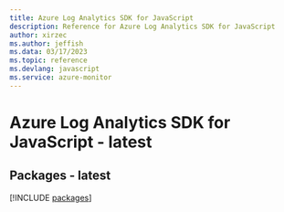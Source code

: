 ```yaml
---
title: Azure Log Analytics SDK for JavaScript
description: Reference for Azure Log Analytics SDK for JavaScript
author: xirzec
ms.author: jeffish
ms.data: 03/17/2023
ms.topic: reference
ms.devlang: javascript
ms.service: azure-monitor
---
```

# Azure Log Analytics SDK for JavaScript - latest
## Packages - latest
[!INCLUDE [packages](log-analytics-index.md)]